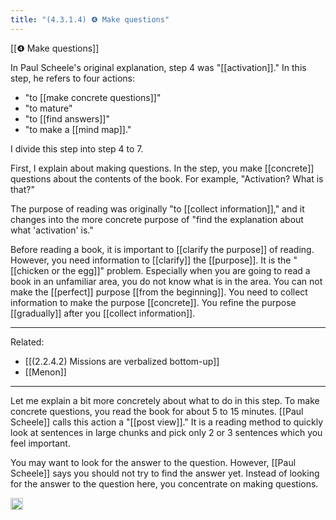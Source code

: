 ```yaml
---
title: "(4.3.1.4) ❹ Make questions"
---
```


[[❹ Make questions]]

In Paul Scheele's original explanation, step 4 was "[[activation]]." In this step, he refers to four actions:

- "to [[make concrete questions]]"
- "to mature"
- "to [[find answers]]"
- "to make a [[mind map]]."

I divide this step into step 4 to 7.

First, I explain about making questions. In the step, you make [[concrete]] questions about the contents of the book. For example, "Activation? What is that?"

The purpose of reading was originally "to [[collect information]]," and it changes into the more concrete purpose of "find the explanation about what 'activation' is."

Before reading a book, it is important to [[clarify the purpose]] of reading. However, you need information to [[clarify]] the [[purpose]]. It is the "[[chicken or the egg]]" problem. Especially when you are going to read a book in an unfamiliar area, you do not know what is in the area. You can not make the [[perfect]] purpose [[from the beginning]]. You need to collect information to make the purpose [[concrete]]. You refine the purpose [[gradually]] after you [[collect information]].

---

Related:

- [[(2.2.4.2) Missions ​are verbalized bottom-up]]
- [[Menon]]

---

Let me explain a bit more concretely about what to do in this step.
To make concrete questions, you read the book for about 5 to 15 minutes. [[Paul Scheele]] calls this action a "[[post view]]." It is a reading method to quickly look at sentences in large chunks and pick only 2 or 3 sentences which you feel important.

You may want to look for the answer to the question. However, [[Paul Scheele]] says you should not try to find the answer yet. Instead of looking for the answer to the question here, you concentrate on making questions.

<img src='https://scrapbox.io/api/pages/nishio-en/en/icon' alt='en.icon' height="19.5"/>